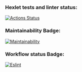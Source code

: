 ### Hexlet tests and linter status:
[![Actions Status](https://github.com/LeonidMezhonov/frontend-project-lvl1/workflows/hexlet-check/badge.svg)](https://github.com/LeonidMezhonov/frontend-project-lvl1/actions)

### Maintainability Badge:
[![Maintainability](https://api.codeclimate.com/v1/badges/a99a88d28ad37a79dbf6/maintainability)](https://codeclimate.com/github/codeclimate/codeclimate/maintainability)

### Workflow status Badge:
[![Eslint](https://github.com/LeonidMezhonov/frontend-project-lvl1/actions/workflows/nodejs.yml/badge.svg)](https://github.com/LeonidMezhonov/frontend-project-lvl1/actions/workflows/nodejs.yml)